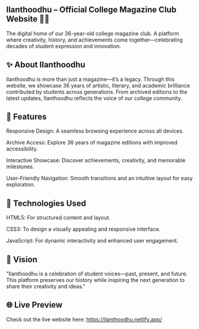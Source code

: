 ## Ilanthoodhu – Official College Magazine Club Website 📖✨

The digital home of our 36-year-old college magazine club. A platform where creativity, history, and achievements come together—celebrating decades of student expression and innovation.

## ✨ About Ilanthoodhu

Ilanthoodhu is more than just a magazine—it’s a legacy. Through this website, we showcase 36 years of artistic, literary, and academic brilliance contributed by students across generations. From archived editions to the latest updates, Ilanthoodhu reflects the voice of our college community.

## 🚀 Features

Responsive Design: A seamless browsing experience across all devices.

Archive Access: Explore 36 years of magazine editions with improved accessibility.

Interactive Showcase: Discover achievements, creativity, and memorable milestones.

User-Friendly Navigation: Smooth transitions and an intuitive layout for easy exploration.

## 🔧 Technologies Used

HTML5: For structured content and layout.

CSS3: To design a visually appealing and responsive interface.

JavaScript: For dynamic interactivity and enhanced user engagement.

## 🎨 Vision

"Ilanthoodhu is a celebration of student voices—past, present, and future. This platform preserves our history while inspiring the next generation to share their creativity and ideas."

## 🌐 Live Preview

Check out the live website here: https://ilanthoodhu.netlify.app/
